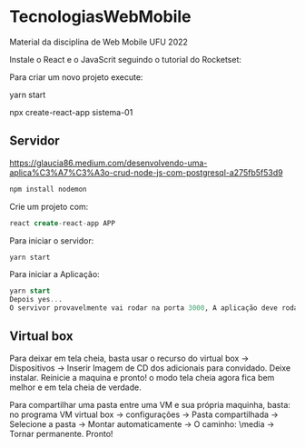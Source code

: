 # TecnologiasWebMobile
Material da disciplina de Web Mobile UFU 2022

Instale o React e o JavaScrit seguindo o tutorial do Rocketset: 


Para criar um novo projeto execute: 

yarn start

npx create-react-app sistema-01

## Servidor

https://glaucia86.medium.com/desenvolvendo-uma-aplica%C3%A7%C3%A3o-crud-node-js-com-postgresql-a275fb5f53d9

```sql
npm install nodemon
```

Crie um projeto com:

```sql
react create-react-app APP 
```

Para iniciar o servidor: 

```jsx
yarn start 
```

Para iniciar a Aplicação:

```sql
yarn start 
Depois yes...
O servivor provavelmente vai rodar na porta 3000, A aplicação deve rodar na Porta 3001.  
```

## Virtual box

Para deixar em tela cheia, basta usar o recurso do virtual box → Dispositivos → Inserir Imagem de CD  dos adicionais para convidado. Deixe instalar. Reinicie a maquina e pronto! o modo tela cheia agora fica bem melhor e em tela cheia de verdade. 

Para compartilhar uma pasta entre uma VM e sua própria maquinha, basta: no programa VM virtual box  → configurações → Pasta compartilhada → Selecione a pasta → Montar automaticamente → O caminho: \media → Tornar permanente. Pronto!

